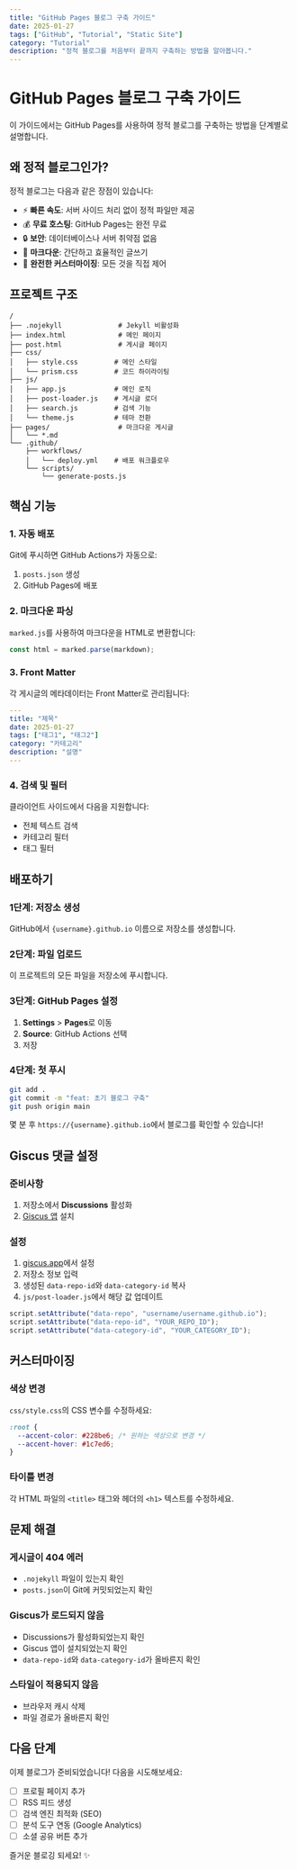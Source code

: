 ```yaml
---
title: "GitHub Pages 블로그 구축 가이드"
date: 2025-01-27
tags: ["GitHub", "Tutorial", "Static Site"]
category: "Tutorial"
description: "정적 블로그를 처음부터 끝까지 구축하는 방법을 알아봅니다."
---
```


# GitHub Pages 블로그 구축 가이드

이 가이드에서는 GitHub Pages를 사용하여 정적 블로그를 구축하는 방법을 단계별로 설명합니다.

## 왜 정적 블로그인가?

정적 블로그는 다음과 같은 장점이 있습니다:

- ⚡ **빠른 속도**: 서버 사이드 처리 없이 정적 파일만 제공
- 💰 **무료 호스팅**: GitHub Pages는 완전 무료
- 🔒 **보안**: 데이터베이스나 서버 취약점 없음
- 📝 **마크다운**: 간단하고 효율적인 글쓰기
- 🎨 **완전한 커스터마이징**: 모든 것을 직접 제어

## 프로젝트 구조

```
/
├── .nojekyll              # Jekyll 비활성화
├── index.html             # 메인 페이지
├── post.html              # 게시글 페이지
├── css/
│   ├── style.css         # 메인 스타일
│   └── prism.css         # 코드 하이라이팅
├── js/
│   ├── app.js            # 메인 로직
│   ├── post-loader.js    # 게시글 로더
│   ├── search.js         # 검색 기능
│   └── theme.js          # 테마 전환
├── pages/                 # 마크다운 게시글
│   └── *.md
└── .github/
    ├── workflows/
    │   └── deploy.yml    # 배포 워크플로우
    └── scripts/
        └── generate-posts.js
```

## 핵심 기능

### 1. 자동 배포

Git에 푸시하면 GitHub Actions가 자동으로:

1. `posts.json` 생성
2. GitHub Pages에 배포

### 2. 마크다운 파싱

`marked.js`를 사용하여 마크다운을 HTML로 변환합니다:

```javascript
const html = marked.parse(markdown);
```

### 3. Front Matter

각 게시글의 메타데이터는 Front Matter로 관리됩니다:

```yaml
---
title: "제목"
date: 2025-01-27
tags: ["태그1", "태그2"]
category: "카테고리"
description: "설명"
---
```

### 4. 검색 및 필터

클라이언트 사이드에서 다음을 지원합니다:

- 전체 텍스트 검색
- 카테고리 필터
- 태그 필터

## 배포하기

### 1단계: 저장소 생성

GitHub에서 `{username}.github.io` 이름으로 저장소를 생성합니다.

### 2단계: 파일 업로드

이 프로젝트의 모든 파일을 저장소에 푸시합니다.

### 3단계: GitHub Pages 설정

1. **Settings** > **Pages**로 이동
2. **Source**: GitHub Actions 선택
3. 저장

### 4단계: 첫 푸시

```bash
git add .
git commit -m "feat: 초기 블로그 구축"
git push origin main
```

몇 분 후 `https://{username}.github.io`에서 블로그를 확인할 수 있습니다!

## Giscus 댓글 설정

### 준비사항

1. 저장소에서 **Discussions** 활성화
2. [Giscus 앱](https://github.com/apps/giscus) 설치

### 설정

1. [giscus.app](https://giscus.app/ko)에서 설정
2. 저장소 정보 입력
3. 생성된 `data-repo-id`와 `data-category-id` 복사
4. `js/post-loader.js`에서 해당 값 업데이트

```javascript
script.setAttribute("data-repo", "username/username.github.io");
script.setAttribute("data-repo-id", "YOUR_REPO_ID");
script.setAttribute("data-category-id", "YOUR_CATEGORY_ID");
```

## 커스터마이징

### 색상 변경

`css/style.css`의 CSS 변수를 수정하세요:

```css
:root {
  --accent-color: #228be6; /* 원하는 색상으로 변경 */
  --accent-hover: #1c7ed6;
}
```

### 타이틀 변경

각 HTML 파일의 `<title>` 태그와 헤더의 `<h1>` 텍스트를 수정하세요.

## 문제 해결

### 게시글이 404 에러

- `.nojekyll` 파일이 있는지 확인
- `posts.json`이 Git에 커밋되었는지 확인

### Giscus가 로드되지 않음

- Discussions가 활성화되었는지 확인
- Giscus 앱이 설치되었는지 확인
- `data-repo-id`와 `data-category-id`가 올바른지 확인

### 스타일이 적용되지 않음

- 브라우저 캐시 삭제
- 파일 경로가 올바른지 확인

## 다음 단계

이제 블로그가 준비되었습니다! 다음을 시도해보세요:

- [ ] 프로필 페이지 추가
- [ ] RSS 피드 생성
- [ ] 검색 엔진 최적화 (SEO)
- [ ] 분석 도구 연동 (Google Analytics)
- [ ] 소셜 공유 버튼 추가

즐거운 블로깅 되세요! ✨
